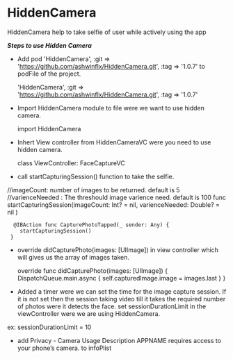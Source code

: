 # HiddenCamera
HiddenCamera help to take selfie of user while actively using the app  

*****Steps to use Hidden Camera*****

- Add pod 'HiddenCamera', :git => 'https://github.com/ashwinflx/HiddenCamera.git', :tag => '1.0.7' to podFile of the project.

    'HiddenCamera', :git => 'https://github.com/ashwinflx/HiddenCamera.git', :tag => '1.0.7'
    
- Import HiddenCamera module to file were we want to use hidden camera.

   import HiddenCamera
    
- Inhert View controller from HiddenCameraVC were you need to use hidden camera.

    class ViewController: FaceCaptureVC
    
- call startCapturingSession() function to take the selfie.

//imageCount: number of images to be returned. default is 5
//varienceNeeded : The threshould image varience need. default is 100
func startCapturingSession(imageCount: Int? = nil, varienceNeeded: Double? = nil )

      @IBAction func CapturePhotoTapped(_ sender: Any) {
        startCapturingSession()
     }
     
- override didCapturePhoto(images: [UIImage])  in view controller which will gives us the array of images taken.

     override func didCapturePhoto(images: [UIImage]) {
        DispatchQueue.main.async {
            self.capturedImage.image = images.last
        }
    }
- Added a timer were we can set the time for the image capture session. If it is not set then the session taking video till it takes the required number of photos were it detects the face.
 set sessionDurationLimit in the viewController were we are using HiddenCamera.
 
 ex: sessionDurationLimit = 10
    
- add <key>Privacy - Camera Usage Description</key>
<string>APPNAME requires access to your phone’s camera.</string> to infoPlist

